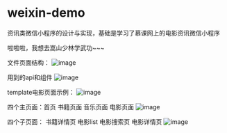 # weixin-demo
资讯类微信小程序的设计与实现，基础是学习了慕课网上的电影资讯微信小程序

啦啦啦，我想去嵩山少林学武功~~~   </br>

文件页面结构：
![image](https://github.com/bellee/weixin-demo/blob/master/readme_add_pic/weixin-pic1.png)

用到的api和组件
![image](https://github.com/bellee/weixin-demo/blob/master/readme_add_pic/weixin-pic2.png)

template电影页面示例：
![image](https://github.com/bellee/weixin-demo/blob/master/readme_add_pic/winxin-pic3.png)

四个主页面：首页 书籍页面 音乐页面 电影页面 
![image](https://github.com/bellee/weixin-demo/blob/master/readme_add_pic/weixin-pic4.jpg)

四个子页面： 书籍详情页 电影list 电影搜索页 电影详情页
![image](https://github.com/bellee/weixin-demo/blob/master/readme_add_pic/weixin-pic5.jpg)
